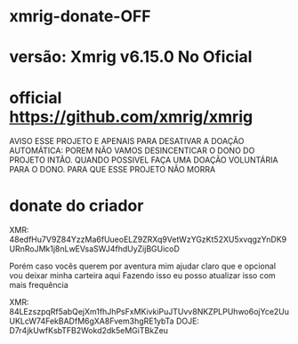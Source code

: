 # xmrig-donate-OFF 
# versão: Xmrig v6.15.0 No Oficial
# official https://github.com/xmrig/xmrig

AVISO ESSE PROJETO E APENAIS PARA DESATIVAR A DOAÇÃO AUTOMÁTICA: POREM NÃO VAMOS DESINCENTICAR O DONO DO PROJETO INTÃO.
QUANDO POSSIVEL FAÇA UMA DOAÇÃO VOLUNTÁRIA PARA O DONO. PARA QUE ESSE PROJETO NÃO MORRA


# donate do criador
XMR: 48edfHu7V9Z84YzzMa6fUueoELZ9ZRXq9VetWzYGzKt52XU5xvqgzYnDK9URnRoJMk1j8nLwEVsaSWJ4fhdUyZijBGUicoD

Porém caso vocẽs querem por aventura mim ajudar claro que e opcional vou deixar minha carteira aqui
Fazendo isso eu posso atualizar isso com mais frequência

XMR: 84LEzszpqRf5abQejXm1fhJhPsFxMKivkiPuJTUvv8NKZPLPUhwo6ojYce2UuUKLcW74FekBADfM6gXA8Fvem3hgRE1ybTa
DOJE: D7r4jkUwfKsbTFB2Wokd2dk5eMGiTBkZeu


